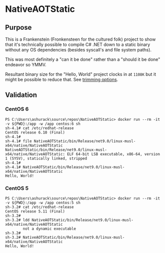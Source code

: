 # NativeAOTStatic

## Purpose
This is a Frankenstein (Fronkensteen for the cultured folk) project to show that it's technically possible to compile C# .NET down to a static binary without any OS dependencies (besides syscall's and file system paths).

This was most definitely a "can it be done" rather than a "should it be done" endeavor so YMMV.

Resultant binary size for the "Hello, World" project clocks in at `1108K` but it might be possible to reduce that. See [trimming options](https://learn.microsoft.com/en-us/dotnet/core/deploying/trimming/trimming-options).

## Validation
### CentOS 6
```
PS C:\Users\ashurack\source\repos\NativeAOTStatic> docker run --rm -it -v ${PWD}:/app -w /app centos:6 sh
sh-4.1# cat /etc/redhat-release
CentOS release 6.10 (Final)
sh-4.1#
sh-4.1# file NativeAOTStatic/bin/Release/net9.0/linux-musl-x64/native/NativeAOTStatic
NativeAOTStatic/bin/Release/net9.0/linux-musl-x64/native/NativeAOTStatic: ELF 64-bit LSB executable, x86-64, version 1 (SYSV), statically linked, stripped
sh-4.1#
sh-4.1# NativeAOTStatic/bin/Release/net9.0/linux-musl-x64/native/NativeAOTStatic
Hello, World!
```

### CentOS 5
```
PS C:\Users\ashurack\source\repos\NativeAOTStatic> docker run --rm -it -v ${PWD}:/app -w /app centos:5 sh
sh-3.2# cat /etc/redhat-release
CentOS release 5.11 (Final)
sh-3.2#
sh-3.2# ldd NativeAOTStatic/bin/Release/net9.0/linux-musl-x64/native/NativeAOTStatic
        not a dynamic executable
sh-3.2#
sh-3.2# NativeAOTStatic/bin/Release/net9.0/linux-musl-x64/native/NativeAOTStatic
Hello, World!
```
